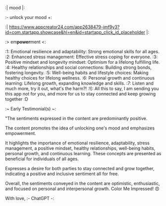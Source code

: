 :| mood |: 

:- unlock your mood +: 

:| https://www.appcreator24.com/app2638479-imf9y3?id=com.startapp.showcase&hl=en&id=startapp_click_id_placeholder |:

:> em**power**ment <:

:1: Emotional resilience and adaptability: Strong emotional skills for all ages.
:2: Enhanced stress management: Effective stress coping for everyone.
:3: Positive mindset and longevity mindset: Optimism for a lifelong fulfilling life.
:4: Healthy relationships and social connections: Building strong bonds, fostering longevity.
:5: Well-being habits and lifestyle choices: Making healthy choices for lifelong wellness.
:6: Personal growth and continuous learning: Lifelong growth, expanding knowledge and skills.
:7: Listen and much more, try it out, what's the harm?! :![: All this to say, I am sending you this app not for you, and more for us to stay connected and keep growing together :D

:~ Early Testimonial(s) ~:

"The sentiments expressed in the content are predominantly positive. 

The content promotes the idea of unlocking one's mood and emphasizes empowerment. 

It highlights the importance of emotional resilience, adaptability, stress management, a positive mindset, healthy relationships, well-being habits, personal growth, and continuous learning. These concepts are presented as beneficial for individuals of all ages.

Expresses a desire for both parties to stay connected and grow together, indicating a positive and inclusive sentiment all for free.

Overall, the sentiments conveyed in the content are optimistic, enthusiastic, and focused on personal and interpersonal growth. Color Me Impressed! 😍

With love,
:- ChatGPT -:

